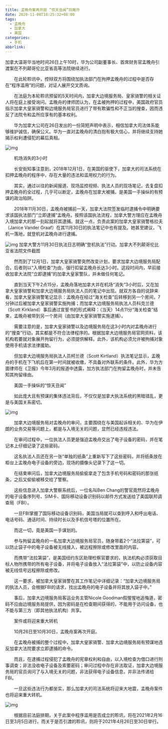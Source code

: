 ```yaml
---
title: 孟晚舟案再开庭 “惊天丑闻”将揭开
date: 2020-11-08T18:25:32+08:00
tags:
  - 孟晚舟
  - 加拿大
  - 美国
categories:
  - 手机
abbrlink:
---
```


加拿大温哥华当地时间26日上午10时，华为公司副董事长、首席财务官孟晚舟引渡案在不列颠哥伦比亚省高等法院继续进行。

　　在此轮聆讯中，控辩双方将围绕加执法部门在拘押孟晚舟的过程中是否存在“程序滥用”的问题，对证人展开交叉质询。

　　在法庭为本轮聆讯预留的5天时间内，加拿大边境服务局、皇家骑警的相关证人将在庭上接受询问。孟晚舟的律师团认为，在孟被拘押的过程中，美国政府官员指示加拿大皇家骑警和边境服务局官员进行了带有欺骗性和不正当的搜查，因而违反了法院令和孟所应享有的基本权利。

　　华为加拿大公司在26日发出的一份简短声明中表示，相信加拿大司法体系能够维护诚信，确保公义。华为一直对孟晚舟的清白抱有极大信心，并将继续支持她揭示权利遭侵犯的幕后真相。

![img](https://cdn.jsdelivr.net/gh/yakeing/Documentation@main/Hexo/images/fc1f-kcaeqzx3446106.jpg)

　　机场消失的3小时

　　长安街知事注意到，2018年12月1日，在美国的驱使下，加拿大的司法系统在扣押孟晚舟的程序中，存在大量的违法和滥用权力的行为。

　　其实，通过以往的新闻报道、现场监控视频、执法人员的现场笔记，去复盘扣押孟晚舟的全过程，几乎可以断定，孟晚舟在加拿大被捕，是美国一手操纵的有预谋的政治陷阱。

　　2018年11月30日，孟晚舟被捕前一天，加拿大法院签发临时逮捕令中明确要求该国执法部门“立即逮捕”孟晚舟。按照该国执法流程，加拿大警方理应在孟晚舟入境加拿大的那一刻起就将其逮捕。就这一点，负责此案的加拿大皇家骑警格拉夫（Janice Vander Graaf）在其11月30日的执法笔记中也有提及。她甚至建议，飞机一落地，就登机对孟晚舟进行逮捕。

![img](https://cdn.jsdelivr.net/gh/yakeing/Documentation@main/Hexo/images/2c17-kcaeqzx3446401.png)
加拿大警方11月30日执法日志明确“登机执法”行动。加拿大不列颠哥伦比亚省法院文件截图

　　然而到了12月1日，加拿大皇家骑警突然改变计划，要求加拿大边境服务局配合。后者则以“入境检查”为由，强行扣留孟晚舟长达3小时。这段时间内，早前接收加拿大法院“立即逮捕”的加拿大皇家警队，并未做任何笔记。

　　直到当天下午2点15分，孟晚舟落地加拿大并在机场“消失”3小时后，又在加拿大皇家骑警和加拿大边境服务局执法人员的笔记中出现。就双方各自的说辞来看，加拿大皇家骑警笔记显示：孟晚舟在经过“海关检查”后转移到另一个房间，7分钟过后被加拿大皇家骑警实施拘捕；而加拿大边境服务局执法人员科克兰德（Scott Kirkland）事后通过宣誓书的形式阐释：（当天）14点11分“海关检查”结束，孟晚舟被带到另一个房间（由加拿大皇家骑警实施逮捕）。

　　需要注意的是，加拿大皇家骑警以及边境服务局在这3小时内对孟晚舟进行的“搜查”行动，其实都是不符合法律程序的。根据加拿大边境服务局官网资料，该机构若要就对象展开拘留行为，必须提供解释。此外，该机构必须允许被拘捕对象使用手机请求法律援助。

　　但加拿大边境服务局执法人员柯兰德（Scott Kirtland）执法笔记显示，孟晚舟的手机在下飞机后在第一时间就被收缴，不具备对外联系的条件。此外，华为方面律师在《卫报》今年3月的报道中透露，加方执法部门在拘留孟晚舟时，并未告知其拘留缘由。

　　美国一手操纵的“惊天丑闻”

　　如此庞大且有预谋的集体违法背后，不仅仅是加拿大执法系统的黑暗错乱，更是与美国关系密切。

![img](https://cdn.jsdelivr.net/gh/yakeing/Documentation@main/Hexo/images/cc67-kcaeqzx3446402.jpg)

　　加拿大边境服务局对孟晚舟的审问，主要围绕在与美国起诉相关的、华为在伊朗的业务交易等问题上，都是与入境无关的问题，显然已经违规违法。

　　在审问过程中，一位执法人员更是强迫孟晚舟交出了电子设备的密码，并在笔记本上仔细记录了这些密码。

　　这名执法人员还在另一张“单独的纸条”上重新写下了这些密码，并将纸条放在柜台上孟晚舟电子设备的旁边，现场的摄像头记录下了这一切。

　　在结束审问后，加拿大边境服务局偷偷拿走了包含手机号码和密码的那张纸条，之后又偷偷被移交给了警察。

　　这些信息进入加拿大警察系统后，一位名叫Ben Chang的警官竟然将孟晚舟的电子设备序列号、SIM卡、国际移动设备识别码以邮件方式发送给了美国联邦调查局（FBI）。

　　一旦FBI掌握了国际移动设备识别码，美国当局就可以查到呼入和呼出电话、电话号码、通话时间、持续时长以及手机信号塔的位置所在。

　　而这一切，竟是美国一手谋划的。

　　参与拘留孟晚舟的一名加拿大边境服务局官员，随身带着2个“法拉第袋”，可以防止袋子中的电子设备被无线接入，被远程擦除或修改里面的内容。

　　而携带“法拉第袋”，是美国纽约东区助理检察官要求的，执法机构必须获取目标人物所携带的所有电子设备，并将电子设备放入“法拉第袋”中，以防止设备内容被无线信号远程擦除或修改。

　　这一要求，被加拿大皇家骑警在其工作笔记中详细记录：“加拿大边境服务局的执法人员，会根据FBI的请求，找出孟晚舟的电子设备并将其放入袋子中。”

　　事后，加拿大边境服务局客运业务主管Nicole Goodman假惺惺地追悔道，密码不应由边境服务局提供，因为密码是在检查期间获得的，不能用于访问设备，也不能与第三方（即其他执法机构）共享。

　　案件或将迎来重大转机

　　10月26日至10月30日，孟晚舟案再次开庭。

　　在孟晚舟被捕的整个过程中，加拿大皇家骑警、加拿大边境服务局有预谋地违反加拿大法院要求立即逮捕的命令。

　　而且，在逮捕过程侵犯了孟晚舟的宪章权利和自由，以入境检查为借口进行刑事调查；非法没收电子设备及索要密码；审问过程中存在非法取证，加拿大边境服务局的官员询问了与入境无关的问题，非法获得电子设备信息，并非法传递给FBI。

　　一旦这些违法行为都坐实，那么加拿大的司法系统将迎来大地震，孟晚舟案件也将迎来重大转机。

![img](https://cdn.jsdelivr.net/gh/yakeing/Documentation@main/Hexo/images/0dc4-kcaeqzx3469931.png)

　　根据目前法庭排期，关于此案中程序滥用是否成立的聆讯，将在2021年2月16日至3月5日进行。而关于是否引渡的聆讯，则将于2021年4月26日至30日举行。